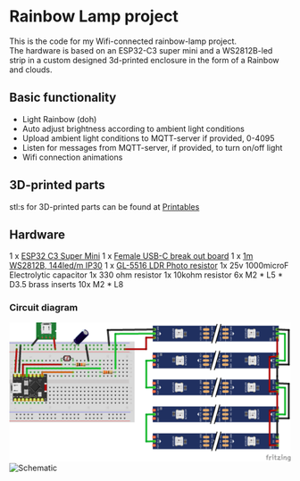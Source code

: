 # Rainbow Lamp project
This is the code for my Wifi-connected rainbow-lamp project.  
The hardware is based on an ESP32-C3 super mini and a WS2812B-led strip in a custom designed 3d-printed enclosure in the form of a Rainbow and clouds. 

## Basic functionality
- Light Rainbow (doh)
- Auto adjust brightness according to ambient light conditions
- Upload ambient light conditions to MQTT-server if provided, 0-4095
- Listen for messages from MQTT-server, if provided, to turn on/off light
- Wifi connection animations

## 3D-printed parts
stl:s for 3D-printed parts can be found at [Printables](https://www.printables.com/@christofferra_319142/models)

## Hardware
1 x [ESP32 C3 Super Mini](https://vi.aliexpress.com/item/1005005877531694.html?spm=a2g0n.order_detail.order_detail_item.3.a634f19cQ7qrTO&gatewayAdapt=glo2vnm)
1 x [Female USB-C break out board](https://vi.aliexpress.com/item/1005001337982060.html?spm=a2g0n.order_detail.order_detail_item.3.ef6bf19c29O4VV&gatewayAdapt=glo2vnm)
1 x [1m WS2812B, 144led/m IP30](https://vi.aliexpress.com/item/32682015405.html?spm=a2g0n.order_detail.order_detail_item.3.539ff19cSsUslW&gatewayAdapt=glo2vnm)
1 x [GL-5516 LDR Photo resistor](https://vi.aliexpress.com/item/32833626809.html?spm=a2g0n.order_detail.order_detail_item.3.5e5ef19cr6tEi6&gatewayAdapt=glo2vnm)
1x 25v 1000microF Electrolytic capacitor 
1x 330 ohm resistor
1x 10kohm resistor
6x M2 * L5 * D3.5 brass inserts
10x M2 * L8  

### Circuit diagram
![Breadboard](pics/rainbow_bb_schematic.png)
![Schematic](rainbow_schematic.png)
